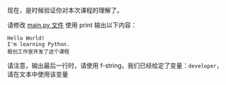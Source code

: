 
现在，是时候验证你对本次课程的理解了。

请修改 [main.py 文件](main.py) 使用 print 输出以下内容：
```text
Hello World!
I'm learning Python.
极创工作室开发了这个课程
```

请注意，输出最后一行时，请使用 f-string，我们已经给定了变量：`developer`，请在文本中使用该变量